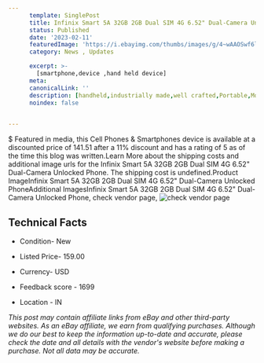 ```yaml
---
      template: SinglePost
      title: Infinix Smart 5A 32GB 2GB Dual SIM 4G 6.52" Dual-Camera Unlocked Phone
      status: Published
      date: '2023-02-11'
      featuredImage: 'https://i.ebayimg.com/thumbs/images/g/4~wAAOSwf6lhDPvn/s-l225.jpg'
      category: News , Updates

      excerpt: >-
        [smartphone,device ,hand held device]
      meta:
      canonicalLink: ''
      description: [handheld,industrially made,well crafted,Portable,Mobile,Compact,Convenient,Lightweight,Maneuverable,Man-portable,Miniature,Carriable,Hand-held,Light,Holdable,Transportable,Mobile device,Pocket-sized,On-the-go,Wireless,Cordless,Compact size,Convenient size, smartphone,device ,hand held device]
      noindex: false

        
---
```

$
    Featured in media, this Cell Phones & Smartphones device is available at a discounted price of 141.51 after a 11% discount and has a rating of 5 as of the time this blog was written.Learn More about the shipping costs and additional image urls for the Infinix Smart 5A 32GB 2GB Dual SIM 4G 6.52" Dual-Camera Unlocked Phone. The shipping cost is undefined.Product ImageInfinix Smart 5A 32GB 2GB Dual SIM 4G 6.52" Dual-Camera Unlocked PhoneAdditional ImagesInfinix Smart 5A 32GB 2GB Dual SIM 4G 6.52" Dual-Camera Unlocked Phone, check vendor page, ![check vendor page](https://origin-galleryplus.ebayimg.com/ws/web/174876370500_2_0_1/225x225.jpg,https://origin-galleryplus.ebayimg.com/ws/web/174876370500_3_0_1/225x225.jpg,https://origin-galleryplus.ebayimg.com/ws/web/174876370500_4_0_1/225x225.jpg,https://origin-galleryplus.ebayimg.com/ws/web/174876370500_5_0_1/225x225.jpg)
    
    

 ## Technical Facts 



     
      

 - Condition- New 


      

 - Listed Price- 159.00 


      

 - Currency- USD 


      

 - Feedback score - 1699 


      

 - Location - IN 


      
      

 *_This post may contain affiliate links from eBay and other third-party websites. As an eBay affiliate, we earn from qualifying purchases. Although we do our best to keep the information up-to-date and accurate, please check the date and all details with the vendor's website before making a purchase. Not all data may be accurate._*



    
    
    
    
    